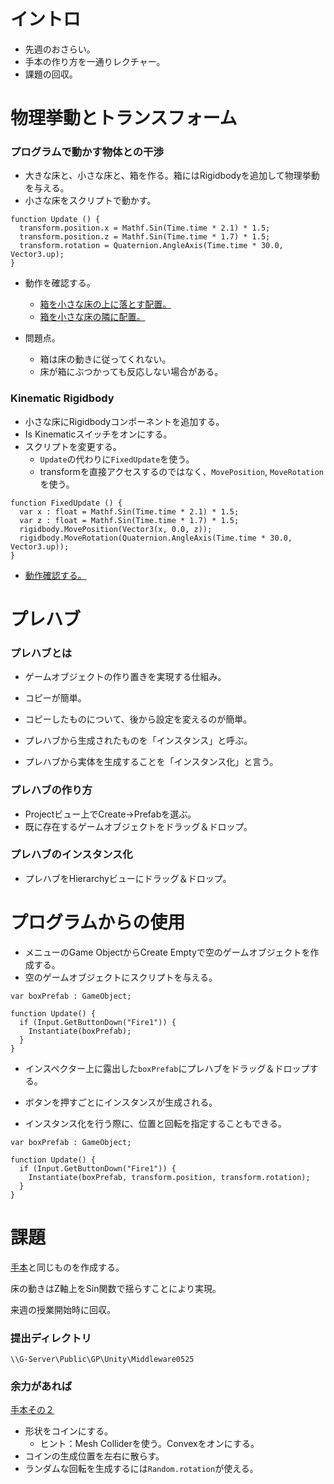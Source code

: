 # イントロ #

  * 先週のおさらい。
  * 手本の作り方を一通りレクチャー。
  * 課題の回収。

# 物理挙動とトランスフォーム #

### プログラムで動かす物体との干渉 ###

  * 大きな床と、小さな床と、箱を作る。箱にはRigidbodyを追加して物理挙動を与える。
  * 小さな床をスクリプトで動かす。

```
function Update () {
  transform.position.x = Mathf.Sin(Time.time * 2.1) * 1.5;
  transform.position.z = Mathf.Sin(Time.time * 1.7) * 1.5;
  transform.rotation = Quaternion.AngleAxis(Time.time * 30.0, Vector3.up);
}
```

  * 動作を確認する。
    * [箱を小さな床の上に落とす配置。](http://dl.dropbox.com/u/14572092/VgaUnity/Platform1.html)
    * [箱を小さな床の隣に配置。](http://dl.dropbox.com/u/14572092/VgaUnity/Platform2.html)

  * 問題点。
    * 箱は床の動きに従ってくれない。
    * 床が箱にぶつかっても反応しない場合がある。

### Kinematic Rigidbody ###

  * 小さな床にRigidbodyコンポーネントを追加する。
  * Is  Kinematicスイッチをオンにする。
  * スクリプトを変更する。
    * `Update`の代わりに`FixedUpdate`を使う。
    * transformを直接アクセスするのではなく、`MovePosition`, `MoveRotation`を使う。

```
function FixedUpdate () {
  var x : float = Mathf.Sin(Time.time * 2.1) * 1.5;
  var z : float = Mathf.Sin(Time.time * 1.7) * 1.5;
  rigidbody.MovePosition(Vector3(x, 0.0, z));
  rigidbody.MoveRotation(Quaternion.AngleAxis(Time.time * 30.0, Vector3.up));
}
```

  * [動作確認する。](http://dl.dropbox.com/u/14572092/VgaUnity/Platform3.html)

# プレハブ #

### プレハブとは ###

  * ゲームオブジェクトの作り置きを実現する仕組み。
  * コピーが簡単。
  * コピーしたものについて、後から設定を変えるのが簡単。

  * プレハブから生成されたものを「インスタンス」と呼ぶ。
  * プレハブから実体を生成することを「インスタンス化」と言う。

### プレハブの作り方 ###

  * Projectビュー上でCreate→Prefabを選ぶ。
  * 既に存在するゲームオブジェクトをドラッグ＆ドロップ。

### プレハブのインスタンス化 ###

  * プレハブをHierarchyビューにドラッグ＆ドロップ。

# プログラムからの使用 #

  * メニューのGame ObjectからCreate Emptyで空のゲームオブジェクトを作成する。
  * 空のゲームオブジェクトにスクリプトを与える。

```
var boxPrefab : GameObject;

function Update() {
  if (Input.GetButtonDown("Fire1")) {
    Instantiate(boxPrefab);
  }
}
```

  * インスペクター上に露出した`boxPrefab`にプレハブをドラッグ＆ドロップする。
  * ボタンを押すごとにインスタンスが生成される。

  * インスタンス化を行う際に、位置と回転を指定することもできる。

```
var boxPrefab : GameObject;

function Update() {
  if (Input.GetButtonDown("Fire1")) {
    Instantiate(boxPrefab, transform.position, transform.rotation);
  }
}
```

# 課題 #

[手本](http://dl.dropbox.com/u/14572092/VgaUnity/Pusher.html)と同じものを作成する。

床の動きはZ軸上をSin関数で揺らすことにより実現。

来週の授業開始時に回収。

### 提出ディレクトリ ###

```
\\G-Server\Public\GP\Unity\Middleware0525
```

### 余力があれば ###

[手本その２](http://dl.dropbox.com/u/14572092/VgaUnity/Pusher2.html)

  * 形状をコインにする。
    * ヒント：Mesh Colliderを使う。Convexをオンにする。
  * コインの生成位置を左右に散らす。
  * ランダムな回転を生成するには`Random.rotation`が使える。